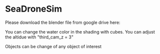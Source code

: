 # SeaDroneSim
Please download the blender file from google drive here:

You can change the water color in the shading with cubes. 
You can adjust the altidue with "third_cam_z = 3"

Objects can be change of any object of interest
